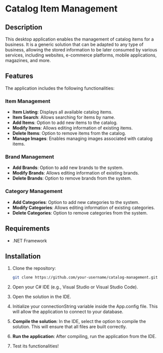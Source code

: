 # Catalog Item Management

## Description

This desktop application enables the management of catalog items for a business. It is a generic solution that can be adapted to any type of business, allowing the stored information to be later consumed by various services, including websites, e-commerce platforms, mobile applications, magazines, and more.

## Features

The application includes the following functionalities:

### Item Management
- **Item Listing**: Displays all available catalog items.
- **Item Search**: Allows searching for items by name.
- **Add Items**: Option to add new items to the catalog.
- **Modify Items**: Allows editing information of existing items.
- **Delete Items**: Option to remove items from the catalog.
- **Manage Images**: Enables managing images associated with catalog items.

### Brand Management
- **Add Brands**: Option to add new brands to the system.
- **Modify Brands**: Allows editing information of existing brands.
- **Delete Brands**: Option to remove brands from the system.

### Category Management
- **Add Categories**: Option to add new categories to the system.
- **Modify Categories**: Allows editing information of existing categories.
- **Delete Categories**: Option to remove categories from the system.

## Requirements
- .NET Framework 

## Installation

1. Clone the repository:
   ```bash
   git clone https://github.com/your-username/catalog-management.git
   
2. Open your C# IDE (e.g., Visual Studio or Visual Studio Code).

3. Open the solution in the IDE.

4. Initialize your connectionString variable inside the App.config file. This will allow the application to connect to your database.

5. **Compile the solution**: In the IDE, select the option to compile the solution. This will ensure that all files are built correctly.
   
6. **Run the application**: After compiling, run the application from the IDE.

7.  Test its functionalities!

